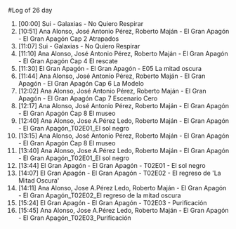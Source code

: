 #Log of 26 day

1. [00:00] Sui - Galaxias - No Quiero Respirar
1. [10:51] Ana Alonso, José Antonio Pérez, Roberto Maján - El Gran Apagón - El Gran Apagón Cap 2 Atrapados
1. [11:07] Sui - Galaxias - No Quiero Respirar
1. [11:10] Ana Alonso, José Antonio Pérez, Roberto Maján - El Gran Apagón - El Gran Apagón Cap 4 El rescate
1. [11:30] El Gran Apagón - El Gran Apagón - E05 La mitad oscura
1. [11:44] Ana Alonso, José Antonio Pérez, Roberto Maján - El Gran Apagón - El Gran Apagón Cap 6 La Modelo
1. [12:02] Ana Alonso, José Antonio Pérez, Roberto Maján - El Gran Apagón - El Gran Apagón Cap 7 Escenario Cero
1. [12:17] Ana Alonso, José Antonio Pérez, Roberto Maján - El Gran Apagón - El Gran Apagón Cap 8 El museo
1. [12:40] Ana Alonso, Jose A.Pérez Ledo, Roberto Maján - El Gran Apagón - El Gran Apagón_T02E01_El sol negro
1. [13:15] Ana Alonso, José Antonio Pérez, Roberto Maján - El Gran Apagón - El Gran Apagón Cap 8 El museo
1. [13:40] Ana Alonso, Jose A.Pérez Ledo, Roberto Maján - El Gran Apagón - El Gran Apagón_T02E01_El sol negro
1. [13:44] El Gran Apagón - El Gran Apagón - T02E01 - El sol negro
1. [14:07] El Gran Apagón - El Gran Apagón - T02E02 - El regreso de 'La Mitad Oscura'
1. [14:11] Ana Alonso, Jose A.Pérez Ledo, Roberto Maján - El Gran Apagón - El Gran Apagón_T02E02_El regreso de la mitad oscura
1. [15:24] El Gran Apagón - El Gran Apagón - T02E03 - Purificación
1. [15:45] Ana Alonso, Jose A.Pérez Ledo, Roberto Maján - El Gran Apagón - El Gran Apagón_T02E03_Purificación

